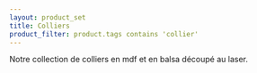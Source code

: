 ```yaml
---
layout: product_set
title: Colliers
product_filter: product.tags contains 'collier'
---
```

Notre collection de colliers en mdf et en balsa découpé au laser.